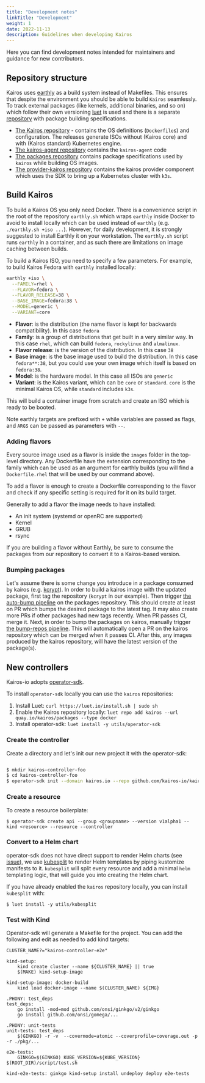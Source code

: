 ```yaml
---
title: "Development notes"
linkTitle: "Development"
weight: 1
date: 2022-11-13
description: Guidelines when developing Kairos
---
```


Here you can find development notes intended for maintainers and guidance for new contributors.

## Repository structure

Kairos uses [earthly](https://earthly.dev/) as a build system instead of Makefiles. This ensures that despite the environment you should be able to build `Kairos` seamlessly. To track external packages (like kernels, additional binaries, and so on) which follow their own versioning [luet](https://luet.io) is used and there is a separate [repository](https://github.com/kairos-io/packages) with package building specifications.

- [The Kairos repository](https://github.com/kairos-io/kairos) - contains the OS definitions (`Dockerfile`s) and configuration. The releases generate ISOs without (Kairos core) and with (Kairos standard) Kubernetes engine.
- [The kairos-agent repository](https://github.com/kairos-io/kairos-agent/) contains the `kairos-agent` code
- [The packages repository](https://github.com/kairos-io/packages) contains package specifications used by `kairos` while building OS images.
- [The provider-kairos repository](https://github.com/kairos-io/provider-kairos) contains the kairos provider component which uses the SDK to bring up a Kubernetes cluster with `k3s`.

## Build Kairos

To build a Kairos OS you only need Docker. There is a convenience script in the root of the repository `earthly.sh` which wraps `earthly` inside Docker to avoid to install locally which can be used instead of `earthly` (e.g. `./earthly.sh +iso ...`). However, for daily development, it is strongly suggested to install Earthly it on your workstation. The `earthly.sh` script runs `earthly` in a container, and as such there are limitations on image caching between builds.

To build a Kairos ISO, you need to specify a few parameters. For example, to build Kairos Fedora with `earthly` installed locally:

```bash
earthly +iso \
  --FAMILY=rhel \
  --FLAVOR=fedora \
  --FLAVOR_RELEASE=38 \
  --BASE_IMAGE=fedora:38 \
  --MODEL=generic \
  --VARIANT=core
```

- **Flavor**: is the distribution (the name flavor is kept for backwards compatibility). In this case `fedora`
- **Family**: is a group of distributions that get built in a very similar way. In this case `rhel`, which can build `fedora`, `rockylinux` and `almalinux`.
- **Flavor release**: is the version of the distribution. In this case `38`
- **Base image**: is the base image used to build the distribution. In this case `fedora**:38`, but you could use your own image which itself is based on `fedora:38`.
- **Model**: is the hardware model. In this case all ISOs are `generic`
- **Variant**: is the Kairos variant, which can be `core` or `standard`. `core` is the minimal Kairos OS, while `standard` includes `k3s`.

This will build a container image from scratch and create an ISO which is ready to be booted.

Note earthly targets are prefixed with `+` while variables are passed as flags, and `ARGS` can be passed as parameters with `--`.

### Adding flavors

Every source image used as a flavor is inside the `images` folder in the top-level directory. Any Dockerfile have the extension corresponding to the family which can be used as an argument for earthly builds (you will find a `Dockerfile.rhel` that will be used by our command above).

To add a flavor is enough to create a Dockerfile corresponding to the flavor and check if any specific setting is required for it on its build target.

Generally to add a flavor the image needs to have installed:

- An init system (systemd or openRC are supported)
- Kernel
- GRUB
- rsync

If you are building a flavor without Earthly, be sure to consume the packages from our repository to convert it to a Kairos-based version.

### Bumping packages

Let's assume there is some change you introduce in a package consumed by kairos
(e.g. [kcrypt](https://github.com/kairos-io/kcrypt)). In order to build a kairos image
with the updated package, first tag the repository (`kcrypt` in our example).
Then trigger [the auto-bump pipeline](https://github.com/kairos-io/packages/actions/workflows/autobump.yaml)
on the packages repository. This should create at least on PR which bumps the desired package to the latest tag.
It may also create more PRs if other packages had new tags recently. When PR passes CI, merge it.
Next, in order to bump the packages on kairos, manually trigger [the bump-repos pipeline](https://github.com/kairos-io/kairos/actions/workflows/bump_repos.yml).
This will automatically open a PR on the kairos repository which can be merged when it passes CI.
After this, any images produced by the kairos repository, will have the latest version of the package(s).

## New controllers

Kairos-io adopts [operator-sdk](https://github.com/operator-framework/operator-sdk).

To install `operator-sdk` locally you can use the `kairos` repositories:

1. Install Luet:
   `curl https://luet.io/install.sh | sudo sh`
2. Enable the Kairos repository locally:
   `luet repo add kairos --url quay.io/kairos/packages --type docker`
3. Install operator-sdk:
   `luet install -y utils/operator-sdk`

### Create the controller

Create a directory and let's init our new project it with the operator-sdk:

```bash

$ mkdir kairos-controller-foo
$ cd kairos-controller-foo
$ operator-sdk init --domain kairos.io --repo github.com/kairos-io/kairos-controller-foo

```

### Create a resource

To create a resource boilerplate:

```
$ operator-sdk create api --group <groupname> --version v1alpha1 --kind <resource> --resource --controller
```

### Convert to a Helm chart

operator-sdk does not have direct support to render Helm charts (see [issue](https://github.com/operator-framework/operator-sdk/issues/4930)), we use [kubesplit](https://github.com/spectrocloud/kubesplit) to render Helm templates by piping kustomize manifests to it. `kubesplit` will split every resource and add a minimal `helm` templating logic, that will guide you into creating the Helm chart.

If you have already enabled the `kairos` repository locally, you can install `kubesplit` with:

```
$ luet install -y utils/kubesplit
```

### Test with Kind

Operator-sdk will generate a Makefile for the project. You can add the following and edit as needed to add kind targets:

```
CLUSTER_NAME?="kairos-controller-e2e"

kind-setup:
	kind create cluster --name ${CLUSTER_NAME} || true
	$(MAKE) kind-setup-image

kind-setup-image: docker-build
	kind load docker-image --name $(CLUSTER_NAME) ${IMG}

.PHONY: test_deps
test_deps:
	go install -mod=mod github.com/onsi/ginkgo/v2/ginkgo
	go install github.com/onsi/gomega/...

.PHONY: unit-tests
unit-tests: test_deps
	$(GINKGO) -r -v  --covermode=atomic --coverprofile=coverage.out -p -r ./pkg/...

e2e-tests:
	GINKGO=$(GINKGO) KUBE_VERSION=${KUBE_VERSION} $(ROOT_DIR)/script/test.sh

kind-e2e-tests: ginkgo kind-setup install undeploy deploy e2e-tests
```
